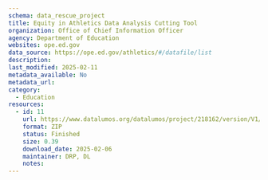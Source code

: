 ```yaml
---
schema: data_rescue_project 
title: Equity in Athletics Data Analysis Cutting Tool
organization: Office of Chief Information Officer
agency: Department of Education
websites: ope.ed.gov
data_source: https://ope.ed.gov/athletics/#/datafile/list
description: 
last_modified: 2025-02-11
metadata_available: No
metadata_url: 
category:
  - Education 
resources:
  - id: 11
    url: https://www.datalumos.org/datalumos/project/218162/version/V1/view
    format: ZIP
    status: Finished
    size: 0.39
    download_date: 2025-02-06
    maintainer: DRP, DL
    notes: 
---
```

